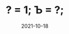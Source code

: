 ---
date: 2021-10-18
guid: 4a027bf4-f5dc-432c-a588-86787e8617c1
title: '? = 1; Ъ = ?;'
question: |
    Это что такое?
    ```bsl
    ? = 1;
    Ъ = ?;
    Сообщить(ТипЗнч(Ъ));
    ```
options:
  - Сообщит "1"
  - Сообщит "Не определено"
  - Вызовет исключение
correct: 1
explanation: |
    Уже исправлено в платформе, а подробности [по ссылке](https://seiokami.github.io/posts/wtf-in-ones-quation/)
tags:
    - outdated
    - wtf
    - wtf
source: https://t.me/JuniorOneS/182
---